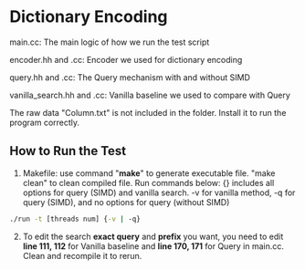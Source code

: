 

# Dictionary Encoding

main.cc: The main logic of how we run the test script

encoder.hh and .cc: Encoder we used for dictionary encoding

query.hh and .cc: The Query mechanism with and without SIMD

vanilla_search.hh and .cc: Vanilla baseline we used to compare with Query

The raw data "Column.txt" is not included in the folder. Install it to run the program correctly.

## How to Run the Test

1. Makefile: use command "**make**" to generate executable file. "make clean" to clean compiled file. Run commands below: {} includes all options for query (SIMD) and vanilla search. -v for vanilla method, -q for query (SIMD), and no options for query (without SIMD)

```cmd
./run -t [threads num] {-v | -q} 
```



2. To edit the search **exact query** and **prefix** you want, you need to edit **line 111, 112** for Vanilla baseline and **line 170, 171** for Query in main.cc. Clean and recompile it to rerun.
